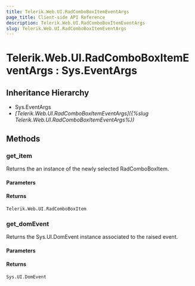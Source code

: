 ```yaml
---
title: Telerik.Web.UI.RadComboBoxItemEventArgs
page_title: Client-side API Reference
description: Telerik.Web.UI.RadComboBoxItemEventArgs
slug: Telerik.Web.UI.RadComboBoxItemEventArgs
---
```


# Telerik.Web.UI.RadComboBoxItemEventArgs : Sys.EventArgs 

## Inheritance Hierarchy

* Sys.EventArgs
* *[Telerik.Web.UI.RadComboBoxItemEventArgs]({%slug Telerik.Web.UI.RadComboBoxItemEventArgs%})*

## Methods

###  get_item

Returns the an instance of the newly selected RadComboBoxItem.

#### Parameters

#### Returns

`Telerik.Web.UI.RadComboBoxItem` 


###  get_domEvent

Returns the Sys.UI.DomEvent instance associated to the raised event.

#### Parameters

#### Returns

`Sys.UI.DomEvent` 

